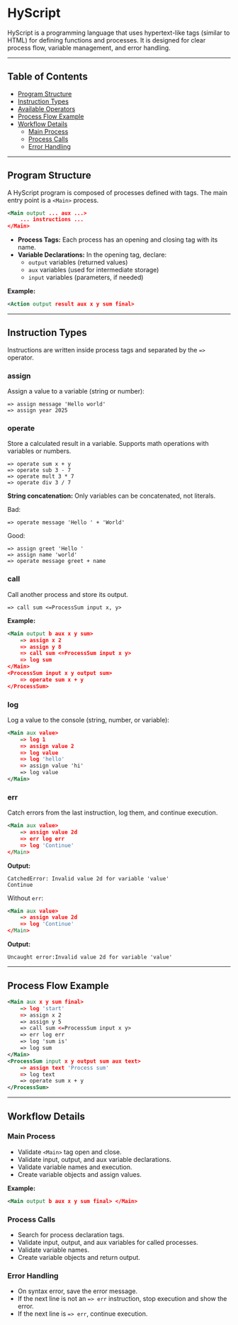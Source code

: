 # HyScript

HyScript is a programming language that uses hypertext-like tags (similar to HTML) for defining functions and processes. It is designed for clear process flow, variable management, and error handling.

---

## Table of Contents

- [Program Structure](#program-structure)
- [Instruction Types](#instruction-types)
- [Available Operators](#available-operators)
- [Process Flow Example](#process-flow-example)
- [Workflow Details](#workflow-details)
  - [Main Process](#main-process)
  - [Process Calls](#process-calls)
  - [Error Handling](#error-handling)

---

## Program Structure

A HyScript program is composed of processes defined with tags. The main entry point is a `<Main>` process.

```xml
<Main output ... aux ...>
    ... instructions ...
</Main>
```

- **Process Tags:** Each process has an opening and closing tag with its name.
- **Variable Declarations:** In the opening tag, declare:
  - `output` variables (returned values)
  - `aux` variables (used for intermediate storage)
  - `input` variables (parameters, if needed)

**Example:**
```xml
<Action output result aux x y sum final>
```

---

## Instruction Types

Instructions are written inside process tags and separated by the `=>` operator.

### assign

Assign a value to a variable (string or number):

```
=> assign message 'Hello world'
=> assign year 2025
```

### operate

Store a calculated result in a variable. Supports math operations with variables or numbers.

```
=> operate sum x + y
=> operate sub 3 - 7
=> operate mult 3 * 7
=> operate div 3 / 7
```

**String concatenation:** Only variables can be concatenated, not literals.

Bad:
```
=> operate message 'Hello ' + 'World'
```
Good:
```
=> assign greet 'Hello '
=> assign name 'world'
=> operate message greet + name
```

### call

Call another process and store its output.

```
=> call sum <=ProcessSum input x, y>
```

**Example:**
```xml
<Main output b aux x y sum>
    => assign x 2
    => assign y 8
    => call sum <=ProcessSum input x y>
    => log sum
</Main>
<ProcessSum input x y output sum>
    => operate sum x + y
</ProcessSum>
```

### log

Log a value to the console (string, number, or variable):

```xml
<Main aux value>
    => log 1
    => assign value 2
    => log value 
    => log 'hello' 
    => assign value 'hi'
    => log value
</Main>
```

### err

Catch errors from the last instruction, log them, and continue execution.

```xml
<Main aux value>
    => assign value 2d
    => err log err
    => log 'Continue' 
</Main>
```
**Output:**
```
CatchedError: Invalid value 2d for variable 'value' 
Continue 
```

Without `err`:
```xml
<Main aux value>
    => assign value 2d
    => log 'Continue' 
</Main>
```
**Output:**
```
Uncaught error:Invalid value 2d for variable 'value'
```

---

## Process Flow Example

```xml
<Main aux x y sum final>    
    => log 'start'
    => assign x 2
    => assign y 5
    => call sum <=ProcessSum input x y>
    => err log err
    => log 'sum is' 
    => log sum
</Main>
<ProcessSum input x y output sum aux text>
    => assign text 'Process sum'
    => log text
    => operate sum x + y
</ProcessSum>
```

---

## Workflow Details

### Main Process

- Validate `<Main>` tag open and close.
- Validate input, output, and aux variable declarations.
- Validate variable names and execution.
- Create variable objects and assign values.

**Example:**
```xml
<Main output b aux x y sum final> </Main>
```

### Process Calls

- Search for process declaration tags.
- Validate input, output, and aux variables for called processes.
- Validate variable names.
- Create variable objects and return output.

### Error Handling

- On syntax error, save the error message.
- If the next line is not an `=> err` instruction, stop execution and show the error.
- If the next line is `=> err`, continue execution.
